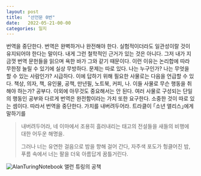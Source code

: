 ```yaml
---
layout: post
title:  "선언문 0번"
date:   2022-05-21-00-00
categories: 일지
---
```


번역을 중단한다. 번역은 완벽하거나 완전해야 한다. 실험적이더라도 일관성이랄 것이 유지되어야 한다는 말이다. 내게 그런 철학적인 근거가 있는 것은 아니다. 그저 내가 지금껏 번역 문헌들을 읽으며 욕한 바가 그와 같기 때문이다. 이런 이유는 논리합에 따라 무한정 늘릴 수 있기에 실상 무방하다. 문제는 따로 있다. 나는 누구인가? 나는 무엇을 할 수 있는 사람인가? 시급하다. 이에 답하기 위해 필요한 사물로는 다음을 언급할 수 있다. 책상, 의자, 책, 유인물, 공책, 만년필, 노트북, 커피, 나. 이들 사물로 무슨 행동을 취해야 하는가? 공부다. 이외에 아무것도 중요해서는 안 된다. 여러 사물로 구성되는 단일의 행동인 공부와 다르게 번역은 완전함이라는 가치 또한 요구한다. 소중한 것이 따로 있는 셈이다. 따라서 번역을 중단한다. 가치를 내버려두어라. 트라클이 ｢소년 앨리스｣에게 말하기를
>내버려두어라, 네 이마에서 조용히 흘러내리는
>태고의 전설들을
>새들의 비행에 대한 어두운 해명을.
>
>그러나 너는 유연한 걸음으로 밤을 향해 걸어 간다,
>자주색 포도가 헝클어진 밤,
>푸름 속에서 너는 팔을 더욱 아름답게 꿈틀거린다.

![AlanTuringNotebook](https://s.abcnews.com/images/Technology/150414_dvo_turing_notebook_16x9_992.jpg)
앨런 튜링의 공책
